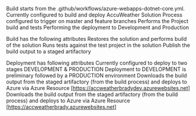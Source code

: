Build starts from the .github/workflows/azure-webapps-dotnet-core.yml.
	Currently configured to build and deploy AccuWeather Solution
	Process configured to trigger on master and feature branches
	Performs the Project build and tests 
	Performing the deployment to Development and Production

Build has the following attributes 
	Restores the solution and performs build of the solution
	Runs tests against the test project in the solution
	Publish the build output to a staged artifactory

Deployment has following attributes
	Currently configured to deploy to two stages DEVELOPMENT & PRODUCTION
	Deployment to DEVELOPMENT is preliminary followed by a PRODUCTION environment
	Downloads the build output from the staged artifactory (from the build process) and deploys to Azure via Azure Resource [https://accweatherbradydev.azurewebsites.net]
	Downloads the build output from the staged artifactory (from the build process) and deploys to Azure via Azure Resource [https://accweatherbrady.azurewebsites.net]



	
